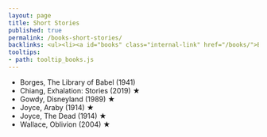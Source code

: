 ```yaml
---
layout: page
title: Short Stories
published: true
permalink: /books-short-stories/
backlinks: <ul><li><a id="books" class="internal-link" href="/books/">Books</a></li></ul>
tooltips: 
- path: tooltip_books.js
---
```


* Borges, The Library of Babel (1941)
* Chiang, Exhalation: Stories (2019) ★
* Gowdy, Disneyland (1989) ★
* Joyce, Araby (1914) ★
* Joyce, The Dead (1914) ★
* Wallace, Oblivion (2004) ★
